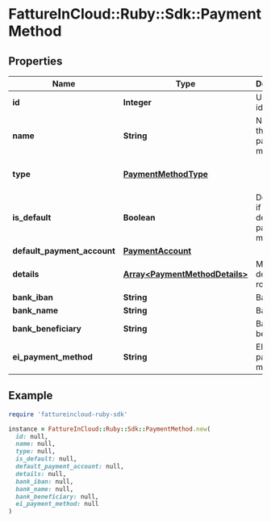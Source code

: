 # FattureInCloud::Ruby::Sdk::PaymentMethod

## Properties

| Name | Type | Description | Notes |
| ---- | ---- | ----------- | ----- |
| **id** | **Integer** | Unique identifier | [optional] |
| **name** | **String** | Name of the payment method |  |
| **type** | [**PaymentMethodType**](PaymentMethodType.md) |  | [optional][default to &#39;standard&#39;] |
| **is_default** | **Boolean** | Determines if this is the default payment method. | [optional] |
| **default_payment_account** | [**PaymentAccount**](PaymentAccount.md) |  | [optional] |
| **details** | [**Array&lt;PaymentMethodDetails&gt;**](PaymentMethodDetails.md) | Method details rows | [optional] |
| **bank_iban** | **String** | Bank iban | [optional] |
| **bank_name** | **String** | Bank name | [optional] |
| **bank_beneficiary** | **String** | Bank beneficiary | [optional] |
| **ei_payment_method** | **String** | EInvoice payment method | [optional] |

## Example

```ruby
require 'fattureincloud-ruby-sdk'

instance = FattureInCloud::Ruby::Sdk::PaymentMethod.new(
  id: null,
  name: null,
  type: null,
  is_default: null,
  default_payment_account: null,
  details: null,
  bank_iban: null,
  bank_name: null,
  bank_beneficiary: null,
  ei_payment_method: null
)
```

